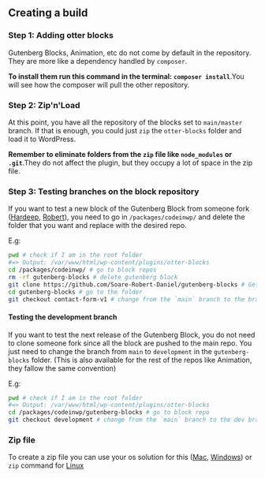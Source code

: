## Creating a build

### Step 1: Adding otter blocks

Gutenberg Blocks, Animation, etc do not come by default in the repository. They are more like a dependency handled by `composer`.

**To install them run this command in the terminal: `composer install`**.You will see how the composer will pull the other repository.

### Step 2: Zip'n'Load

At this point, you have all the repository of the blocks set to `main/master` branch. If that is enough, you could just `zip` the `otter-blocks` folder and load it to WordPress. 

**Remember to eliminate folders from the `zip` file like `node_modules` or `.git`**.They do not affect the plugin, but they occupy a lot of space in the zip file.

### Step 3: Testing branches on the block repository

If you want to test a new block of the Gutenberg Block from someone fork ([Hardeep](https://github.com/HardeepAsrani/gutenberg-blocks), [Robert](https://github.com/Soare-Robert-Daniel/gutenberg-blocks)), you need to go in `/packages/codeinwp/` and delete the folder that you want and replace with the desired repo.

E.g:

```bash
pwd # check if I am in the root folder
#=> Output: /var/www/html/wp-content/plugins/otter-blocks
cd /packages/codeinwp/ # go to block repos
rm -rf gutenberg-blocks # delete gutenberg block
git clone https://github.com/Soare-Robert-Daniel/gutenberg-blocks # Get Robert repos
cd gutenberg-blocks # go to the folder
git checkout contact-form-v1 # change from the `main` branch to the branch that has the Form Block
```

#### Testing the development branch

If you want to test the next release of the Gutenberg Block, you do not need to clone someone fork since all the block are pushed to the main repo. You just need to change the branch from `main` to `development` in the `gutenberg-blocks` folder. (This is also available for the rest of the repos like Animation, they fallow the same convention)

E.g:

```bash
pwd # check if I am in the root folder
#=> Output: /var/www/html/wp-content/plugins/otter-blocks
cd /packages/codeinwp/gutenberg-blocks # go to block repo
git checkout development # change from the `main` branch to the dev branch 
```

### Zip file

To create a zip file you can use your os solution for this ([Mac](https://support.apple.com/guide/mac-help/zip-and-unzip-files-and-folders-on-mac-mchlp2528/mac), [Windows](https://support.microsoft.com/en-us/windows/zip-and-unzip-files-8d28fa72-f2f9-712f-67df-f80cf89fd4e5)) or `zip` command for [Linux](https://www.geeksforgeeks.org/zip-command-in-linux-with-examples/)